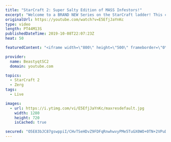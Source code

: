 ```yaml
---
title: "StarCraft 2: Super Salty Edition of MASS Infestors!"
excerpt: "Welcome to a BRAND NEW Series on the StarCraft ladder! This challenege is called \"Infestors to GM,\" where I play Mass Infestors and try to get to Grandmaster! I am allowing myself to make Queens as well, but other than that, the gameplan is INFESTORS!!!  This video features some Mass Infestor games against"
originalUrl: https://youtube.com/watch?v=E5EfjJaYnKc
type: video
length: PT44M13S
publishedDateTime: 2019-10-08T22:07:23Z
heat: 50

featuredContent: "<iframe width=\"800\" height=\"500\" frameborder=\"0\" src=\"https://www.youtube.com/embed/E5EfjJaYnKc\" allow=\"accelerometer; autoplay; encrypted-media; gyroscope; picture-in-picture\" allowfullscreen></iframe>"

provider:
  name: BeastyqtSC2
  domain: youtube.com

topics:
  - StarCraft 2
  - Zerg
tags:
  - Live

images:
  - url: https://i.ytimg.com/vi/E5EfjJaYnKc/maxresdefault.jpg
    width: 1280
    height: 720
    isCached: true

secured: "O5E83bJC87gswppiI/CHvTSeHDvZ9FDFqRnwhwvyPMe5TuGX0WO+0TN+2VPuDUvPaIKX3eQLHn7aQ0w3vZ0D/kdgh8iOGtJrSB53qy/u9D/86ICf+fDq6NhOIC9aBTeUpWexryL+M5PqsnYYOf5zFh8HhxCyjZ8idywW3nJcJYqoQmq5KN2ExRaTp3JSER3m1/iFA++GFGtjPakjyTlnaOJh79fowDhqapLuj8+cbzNM3rr4UWBg8uGaveRvWEQ6/ML5xfGMWrAJ+J1OUm14DUHJc6V9VTFCIuRlDse7P3D9EnwZcgaa7Ddnj72dqnQeYx9DLRBS7d9BuheAB+gIuahXSTAgm5xyz5E1puoBExFr3gqXt0UvuphPbOWs6ec3pzTsWXkFgmDIneVl2zYYwz5miFmqBMQgsWbSHrAUUb8=;2C0Z7/spRZxfg7Rg6dQHKA=="
---
```


